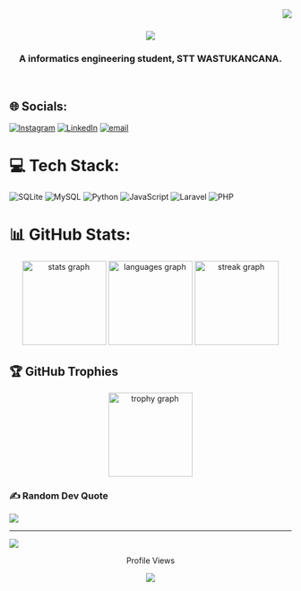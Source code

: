 <img align="right" src="https://visitor-badge.laobi.icu/badge?page_id=salesp07.salesp07" />

<h1 align="center">
    <img src="https://readme-typing-svg.herokuapp.com/?font=Righteous&size=35&center=true&vCenter=true&width=500&height=70&duration=4000&lines=Hi+There!+👋;+I'm+Savrida+Sani!;" />
</h1>

<h3 align="center">A informatics engineering student, STT WASTUKANCANA.</h3>

<br/>

## 🌐 Socials:
[![Instagram](https://img.shields.io/badge/Instagram-%23E4405F.svg?logo=Instagram&logoColor=white)](https://instagram.com/sanisavr) [![LinkedIn](https://img.shields.io/badge/LinkedIn-%230077B5.svg?logo=linkedin&logoColor=white)](https://www.linkedin.com/in/savrida-yahrosani-b995b0308/) [![email](https://img.shields.io/badge/Email-D14836?logo=gmail&logoColor=white)](mailto:savridayahrooo@gmail.com) 


###

# 💻 Tech Stack:
![SQLite](https://img.shields.io/badge/sqlite-%2307405e.svg?style=flat&logo=sqlite&logoColor=white) ![MySQL](https://img.shields.io/badge/mysql-4479A1.svg?style=flat&logo=mysql&logoColor=white) ![Python](https://img.shields.io/badge/python-3670A0?style=flat&logo=python&logoColor=ffdd54) ![JavaScript](https://img.shields.io/badge/javascript-%23323330.svg?style=flat&logo=javascript&logoColor=%23F7DF1E) ![Laravel](https://img.shields.io/badge/laravel-%23FF2D20.svg?style=flat&logo=laravel&logoColor=white) ![PHP](https://img.shields.io/badge/php-%23777BB4.svg?style=flat&logo=php&logoColor=white)


###
# 📊 GitHub Stats:

<div align="center">
  <img src="https://github-readme-stats.vercel.app/api?username=sanitijer&hide_title=false&hide_rank=false&show_icons=true&include_all_commits=false&count_private=true&disable_animations=false&theme=github_dark&locale=en&hide_border=true&order=2" height="150" alt="stats graph"  />
  <img src="https://github-readme-stats.vercel.app/api/top-langs?username=sanitijer&locale=en&hide_title=false&layout=compact&card_width=320&langs_count=5&theme=github_dark&hide_border=true&order=3" height="150" alt="languages graph"  />
  <img src="https://streak-stats.demolab.com?user=sanitijer&locale=en&mode=daily&theme=discord_old_blurple&hide_border=true&border_radius=5&order=2" height="150" alt="streak graph"  />
</div>

###
##

## 🏆 GitHub Trophies
<div align="center">
  <img src="https://github-profile-trophy.vercel.app?username=sanitijer&theme=dracula&column=-1&row=1&margin-w=8&margin-h=8&no-bg=true&no-frame=false&order=4" height="150" alt="trophy graph"  />
</div>

### ✍️ Random Dev Quote
![](https://quotes-github-readme.vercel.app/api?type=horizontal&theme=radical)

---
[![](https://visitcount.itsvg.in/api?id=sanitijer&icon=0&color=0)](https://visitcount.itsvg.in)

<div align="center">
<P>Profile Views<P>
  <img src="https://profile-counter.glitch.me/sanitijer/count.svg?"  />
</div>
